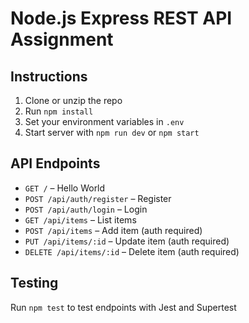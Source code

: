 # Node.js Express REST API Assignment

## Instructions
1. Clone or unzip the repo
2. Run `npm install`
3. Set your environment variables in `.env`
4. Start server with `npm run dev` or `npm start`

## API Endpoints
- `GET /` – Hello World
- `POST /api/auth/register` – Register
- `POST /api/auth/login` – Login
- `GET /api/items` – List items
- `POST /api/items` – Add item (auth required)
- `PUT /api/items/:id` – Update item (auth required)
- `DELETE /api/items/:id` – Delete item (auth required)

## Testing
Run `npm test` to test endpoints with Jest and Supertest
